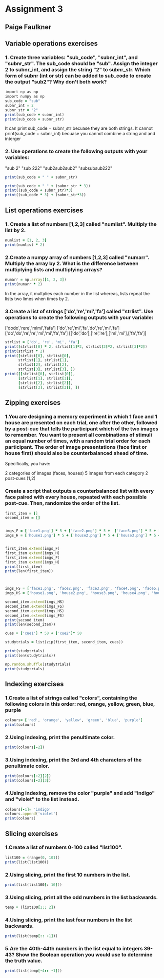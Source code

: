 # Assignment 3
## Paige Faulkner
## Variable operations exercises
### 1. Create three variables: "sub_code", "subnr_int", and "subnr_str". The sub_code should be "sub". Assign the integer 2 to subnr_int, and assign the string "2" to subnr_str. Which form of subnr (int or str) can be added to sub_code to create the output "sub2"? Why don't both work?

```ruby
import np as np
import numpy as np
sub_code = "sub"
subnr_int = 2
subnr_str = "2"
print(sub_code + subnr_int)
print(sub_code + subnr_str)
```
It can print sub_code + subnr_str becuase they are both strings. It cannot print(sub_code + subnr_int) becuase you cannot combine a string and and interger

### 2. Use operations to create the following outputs with your variables:
"sub 2"
"sub 222"
"sub2sub2sub2"
"subsubsub222"

```ruby
print(sub_code + " " + subnr_str)

print(sub_code + " " + (subnr_str * 3))
print((sub_code + subnr_str)*3)
print((sub_code * 3) + (subnr_str*3))
```

## List operations exercises
### 1. Create a list of numbers [1,2,3] called "numlist". Multiply the list by 2.
```ruby
numlist = [1, 2, 3]
print(numlist * 2)
```
### 2.Create a numpy array of numbers [1,2,3] called "numarr". Multiply the array by 2. What is the difference between multiplying lists and multiplying arrays?
```ruby
numarr = np.array([1, 2, 3])
print(numarr * 2)
```
In the array, it multplies each number in the list whereas, lists repeat the lists two limes when times by 2.


### 3.Create a list of strings ['do','re','mi','fa'] called "strlist". Use operations to create the following outputs with your variable:
['dodo','rere','mimi','fafa']
['do','re','mi','fa','do','re','mi','fa']
['do','do','re','re','mi','mi','fa','fa']
[['do','do'],['re','re'],['mi','mi'],['fa','fa']]
```ruby
strlist = ['do', 're', 'mi', 'fa']
print([strlist[0] * 2, strlist[1]*2, strlist[2]*2, strlist[3]*2])
print(strlist * 2)
print([strlist[0], strlist[0],
      strlist[1], strlist[1],
      strlist[2], strlist[2],
      strlist[3], strlist[3], ])
print([[strlist[0], strlist[0]],
      [strlist[1], strlist[1]],
      [strlist[2], strlist[2]],
      [strlist[3], strlist[3]], ])
```

## Zipping exercises
### 1.You are designing a memory experiment in which 1 face and 1 house are presented on each trial, one after the other, followed by a post-cue that tells the participant which of the two images to remember. You want to present all combinations of stimuli an equal number of times, with a random trial order for each participant. The order of image presentations (face first or house first) should also be counterbalanced ahead of time.
Specifically, you have:

2 categories of images (faces, houses)
5 images from each category
2 post-cues (1,2)

### Create a script that outputs a counterbalanced list with every face paired with every house, repeated with each possible post-cue. Then, randomize the order of the list. 
```ruby
first_item = []
second_item = []


imgs_F = ['face1.png'] * 5 + ['face2.png'] * 5 +  ['face3.png'] * 5 + ['face4.png'] * 5 + ['face5.png'] * 5 
imgs_H = ['house1.png'] * 5 + ['house2.png'] * 5 + ['house3.png'] * 5 + ['house4.png'] * 5 + ['house5.png'] * 5 


first_item.extend(imgs_F)
first_item.extend(imgs_H)
first_item.extend(imgs_F)
first_item.extend(imgs_H)
print(first_item)
print(len(first_item))



imgs_FS = ['face1.png', 'face2.png', 'face3.png', 'face4.png', 'face5.png'] * 5
imgs_HS = ['house1.png', 'house2.png', 'house3.png', 'house4.png', 'house5.png'] * 5

second_item.extend(imgs_HS)
second_item.extend(imgs_FS)
second_item.extend(imgs_HS)
second_item.extend(imgs_FS)
print(second_item)
print(len(second_item))

cues = ['cue1'] * 50 + ['cue2']* 50

studytrials = list(zip(first_item, second_item, cues))

print(studytrials)
print(len(studytrials))

np.random.shuffle(studytrials)
print(studytrials)

```


## Indexing exercises
### 1.Create a list of strings called "colors", containing the following colors in this order: red, orange, yellow, green, blue, purple
```ruby
colours= ['red', 'orange', 'yellow', 'green', 'blue', 'purple']
print(colours)
```
### 2.Using indexing, print the penultimate color.
```ruby
print(colours[-2])
```

### 3.Using indexing, print the 3rd and 4th characters of the penultimate color.
```ruby
print(colours[-2][2])
print(colours[-2][3])
```
### 4.Using indexing, remove the color "purple" and add "indigo" and "violet" to the list instead.
```ruby
colours[-1]= 'indigo'
colours.append('violet')
print(colours)
```
## Slicing exercises
### 1.Create a list of numbers 0-100 called "list100".
```ruby
list100 = (range(0, 101))
print(list(list100))
```
### 2.Using slicing, print the first 10 numbers in the list.
```ruby
print(list(list100[: 10]))
```
### 3.Using slicing, print all the odd numbers in the list backwards.
```ruby
temp = (list100[1:: 2])
```

### 4.Using slicing, print the last four numbers in the list backwards.
```ruby
print(list(temp[:: -1]))
```
### 5.Are the 40th-44th numbers in the list equal to integers 39-43? Show the Boolean operation you would use to determine the truth value.
```ruby
print(list(temp[-4:: -1]))
```
